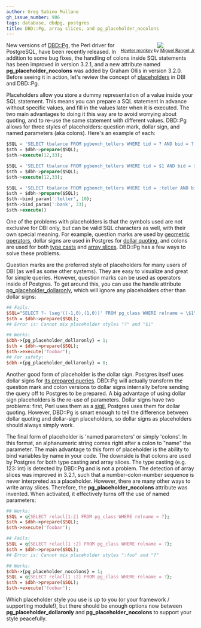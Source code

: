 ```yaml
---
author: Greg Sabino Mullane
gh_issue_number: 986
tags: database, dbdpg, postgres
title: DBD::Pg, array slices, and pg_placeholder_nocolons
---
```




<div class="separator" style="clear: both; float:right; text-align: center;"><a href="/blog/2014/05/25/dbdpg-array-slices-and/image-0.jpeg" imageanchor="1" style="clear: right; margin-bottom: 1em; margin-left: 1em;"><img border="0" src="/blog/2014/05/25/dbdpg-array-slices-and/image-0.jpeg"/></a>
<br/><small><a href="https://flic.kr/p/eszxcS">Howler monkey</a> by <a href="https://www.flickr.com/photos/83713276@N03/">Miguel Rangel Jr</a></small></div>

New versions of [DBD::Pg](http://search.cpan.org/dist/DBD-Pg), the Perl driver for PostgreSQL, have been recently released. In addition to some bug fixes, the handling of colons inside SQL statements has been improved in version 3.2.1, and a new attribute named **pg_placeholder_nocolons** was added by Graham Ollis in version 3.2.0. Before seeing it in action, let's review the concept of [placeholders](http://search.cpan.org/dist/DBD-Pg/Pg.pm#Placeholders) in DBI and DBD::Pg.

Placeholders allow you store a dummy representation of a value inside your SQL statement. This means you can prepare a SQL statement in advance without specific values, and fill in the values later when it is executed. The two main advantages to doing it this way are to avoid worrying about quoting, and to re-use the same statement with different values. DBD::Pg allows for three styles of placeholders: question mark, dollar sign, and named parameters (aka colons). Here's an example of each:

```sql
$SQL = 'SELECT tbalance FROM pgbench_tellers WHERE tid = ? AND bid = ?';
$sth = $dbh->prepare($SQL);
$sth->execute(12,33);

$SQL = 'SELECT tbalance FROM pgbench_tellers WHERE tid = $1 AND bid = $2';
$sth = $dbh->prepare($SQL);
$sth->execute(12,33);

$SQL = 'SELECT tbalance FROM pgbench_tellers WHERE tid = :teller AND bid = :bank';
$sth = $dbh->prepare($SQL);
$sth->bind_param(':teller', 10);
$sth->bind_param(':bank', 33);
$sth->execute()
```

One of the problems with placeholders is that the symbols used are not exclusive for DBI only, but can be valid SQL characters as well, with their own special meaning. For example, question marks are used by [geometric operators](http://www.postgresql.org/docs/current/interactive/functions-geometry.html), dollar signs are used in Postgres for 
[dollar quoting](http://www.postgresql.org/docs/current/interactive/sql-syntax-lexical.html#SQL-SYNTAX-DOLLAR-QUOTING), and colons are used for both [type casts](http://www.postgresql.org/docs/current/interactive/sql-expressions.html#SQL-SYNTAX-TYPE-CASTS) and [array slices](http://www.postgresql.org/docs/current/interactive/arrays.html). DBD::Pg has a few ways to solve these problems.

Question marks are the preferred style of placeholders for many users of DBI (as well as some other systems). They are easy to visualize and great for simple queries. However, question marks can be used as operators inside of Postgres. To get around this, you can use the handle attribute 
[pg_placeholder_dollaronly](http://search.cpan.org/dist/DBD-Pg/Pg.pm#pg_placeholder_dollaronly_%28boolean%29), which will ignore any placeholders other than dollar signs:

 

```perl
## Fails:
$SQL="SELECT ?- lseg'((-1,0),(1,0))' FROM pg_class WHERE relname = \$1";
$sth = $dbh->prepare($SQL);
## Error is: Cannot mix placeholder styles "?" and "$1"

## Works:
$dbh->{pg_placeholder_dollaronly} = 1;
$sth = $dbh->prepare($SQL);
$sth->execute('foobar');
## For safety:
$dbh->{pg_placeholder_dollaronly} = 0;
```

Another good form of placeholder is the dollar sign. Postgres itself uses dollar signs for 
[its prepared queries](http://www.postgresql.org/docs/current/static/sql-prepare.html). DBD::Pg will actually transform the question mark and colon versions to dollar signs internally before sending the query off to Postgres to be prepared. A big advantage of using dollar sign placeholders is the re-use of parameters. Dollar signs have two problems: first, Perl uses them as a [sigil](https://en.wikipedia.org/wiki/Sigil_%28computer_programming%29), Postgres uses them for dollar quoting. However, DBD::Pg is smart enough to tell the difference between dollar quoting and dollar-sign placeholders, so dollar signs as placeholders should always simply work.

The final form of placeholder is 'named parameters' or simply 'colons'. In this format, an alphanumeric string comes right after a colon to "name" the parameter. The main advantage to this form of placeholder is the ability to bind variables by name in your code. The downside is that colons are used by Postgres for both type casting and array slices. The type casting (e.g. 123::int) is detected by DBD::Pg and is not a problem. The detection of array slices was improved in 3.2.1, such that a number-colon-number sequence is never interpreted as a placeholder. However, there are many other ways to write array slices. Therefore, the **pg_placeholder_nocolons** attribute was invented. When activated, it effectively turns off the use of named parameters:

```perl
## Works:
$SQL = q{SELECT relacl[1:2] FROM pg_class WHERE relname = ?};
$sth = $dbh->prepare($SQL);
$sth->execute('foobar');

## Fails:
$SQL = q{SELECT relacl[1 :2] FROM pg_class WHERE relname = ?};
$sth = $dbh->prepare($SQL);
## Error is: Cannot mix placeholder styles ":foo" and "?"

## Works:
$dbh->{pg_placeholder_nocolons} = 1;
$SQL = q{SELECT relacl[1 :2] FROM pg_class WHERE relname = ?};
$sth = $dbh->prepare($SQL);
$sth->execute('foobar');
```

Which placeholder style you use is up to you (or your framework / supporting module!), but there should be enough options now between **pg_placeholder_dollaronly** and **pg_placeholder_nocolons** to support your style peacefully.



